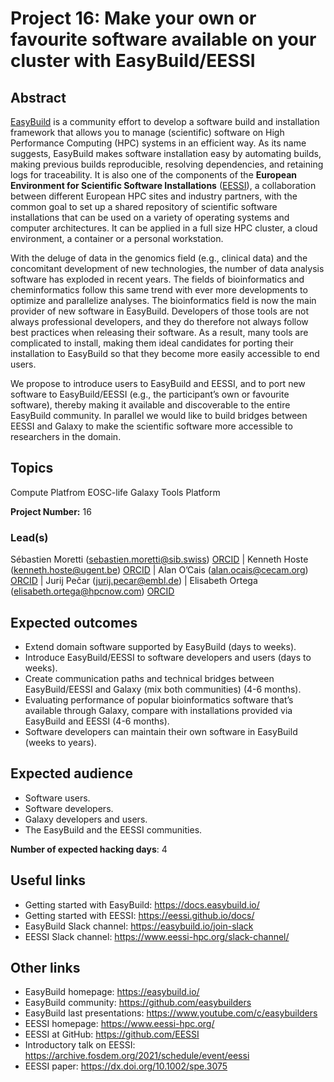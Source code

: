 # Project 16: Make your own or favourite software available on your cluster with EasyBuild/EESSI

## Abstract

[EasyBuild](https://easybuild.io/) is a community effort to develop a software build and installation framework that allows you to manage (scientific) software on High Performance Computing (HPC) systems in an efficient way. As its name suggests, EasyBuild makes software installation easy by automating builds, making previous builds reproducible, resolving dependencies, and retaining logs for traceability. It is also one of the components of the **European Environment for Scientific Software Installations** ([EESSI](https://www.eessi-hpc.org/)), a collaboration between different European HPC sites and industry partners, with the common goal to set up a shared repository of scientific software installations that can be used on a variety of operating systems and computer architectures. It can be applied in a full size HPC cluster, a cloud environment, a container or a personal workstation.

With the deluge of data in the genomics field (e.g., clinical data) and the concomitant development of new technologies, the number of data analysis software has exploded in recent years. The fields of bioinformatics and cheminformatics follow this same trend with ever more developments to optimize and parallelize analyses. The bioinformatics field is now the main provider of new software in EasyBuild. Developers of those tools are not always professional developers, and they do therefore not always follow best practices when releasing their software. As a result, many tools are complicated to install, making them ideal candidates for porting their installation to EasyBuild so that they become more easily accessible to end users.

We propose to introduce users to EasyBuild and EESSI, and to port new software to EasyBuild/EESSI (e.g., the participant’s own or favourite software), thereby making it available and discoverable to the entire EasyBuild community. In parallel we would like to build bridges between EESSI and Galaxy to make the scientific software more accessible to researchers in the domain.

## Topics

Compute Platfrom
EOSC-life
Galaxy
Tools Platform

**Project Number:** 16

### Lead(s)

Sébastien Moretti (sebastien.moretti@sib.swiss) [ORCID](https://orcid.org/0000-0003-3947-488X) |
Kenneth Hoste (kenneth.hoste@ugent.be) [ORCID](https://orcid.org/0000-0001-8034-648X) |
Alan O’Cais (alan.ocais@cecam.org) [ORCID](https://orcid.org/0000-0002-8254-8752) |
Jurij Pečar (jurij.pecar@embl.de) |
Elisabeth Ortega (elisabeth.ortega@hpcnow.com) [ORCID](https://orcid.org/0000-0001-5410-5375)

## Expected outcomes

- Extend domain software supported by EasyBuild (days to weeks).
- Introduce EasyBuild/EESSI to software developers and users (days to weeks).
- Create communication paths and technical bridges between EasyBuild/EESSI and Galaxy (mix both communities) (4-6 months).
- Evaluating performance of popular bioinformatics software that’s available through Galaxy, compare with installations provided via EasyBuild and EESSI (4-6 months).
- Software developers can maintain their own software in EasyBuild (weeks to years).

## Expected audience

- Software users.
- Software developers.
- Galaxy developers and users.
- The EasyBuild and the EESSI communities.

**Number of expected hacking days**: 4

## Useful links

- Getting started with EasyBuild: https://docs.easybuild.io/
- Getting started with EESSI: https://eessi.github.io/docs/
- EasyBuild Slack channel: https://easybuild.io/join-slack
- EESSI Slack channel: https://www.eessi-hpc.org/slack-channel/

## Other links

- EasyBuild homepage: https://easybuild.io/
- EasyBuild community: https://github.com/easybuilders
- EasyBuild last presentations: https://www.youtube.com/c/easybuilders
- EESSI homepage: https://www.eessi-hpc.org/
- EESSI at GitHub: https://github.com/EESSI
- Introductory talk on EESSI: https://archive.fosdem.org/2021/schedule/event/eessi
- EESSI paper: https://dx.doi.org/10.1002/spe.3075
